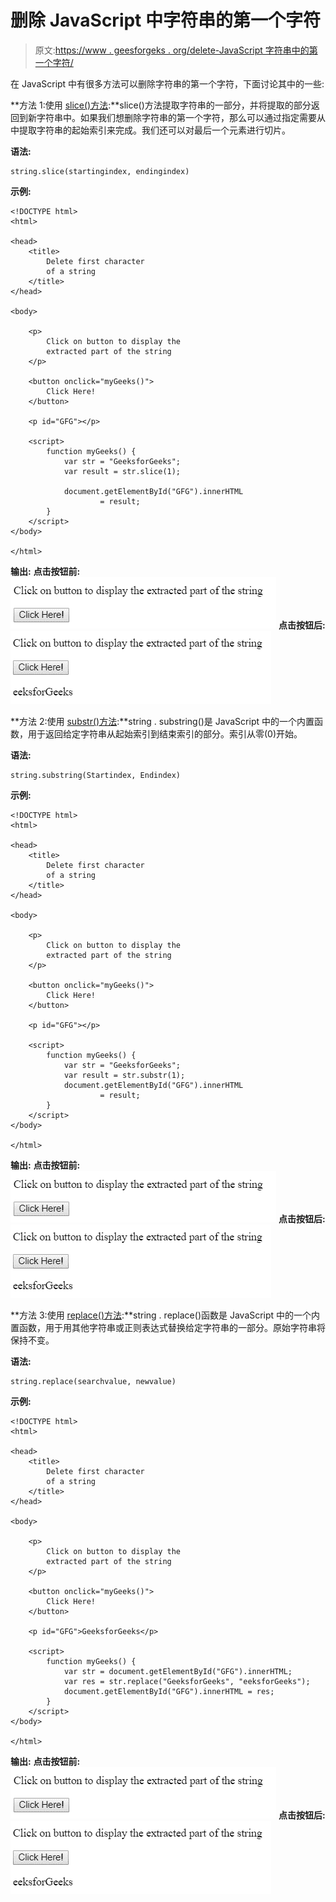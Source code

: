 # 删除 JavaScript 中字符串的第一个字符

> 原文:[https://www . geesforgeks . org/delete-JavaScript 字符串中的第一个字符/](https://www.geeksforgeeks.org/delete-first-character-of-a-string-in-javascript/)

在 JavaScript 中有很多方法可以删除字符串的第一个字符，下面讨论其中的一些:

**方法 1:使用 [slice()方法](https://www.geeksforgeeks.org/javascript-string-slice/):**slice()方法提取字符串的一部分，并将提取的部分返回到新字符串中。如果我们想删除字符串的第一个字符，那么可以通过指定需要从中提取字符串的起始索引来完成。我们还可以对最后一个元素进行切片。

**语法:**

```
string.slice(startingindex, endingindex)
```

**示例:**

```
<!DOCTYPE html>
<html>

<head>
    <title>
        Delete first character
        of a string
    </title>
</head>

<body>

    <p>
        Click on button to display the
        extracted part of the string
    </p>

    <button onclick="myGeeks()">
        Click Here!
    </button>

    <p id="GFG"></p>

    <script>
        function myGeeks() {
            var str = "GeeksforGeeks"; 
            var result = str.slice(1);

            document.getElementById("GFG").innerHTML
                    = result;
        }
    </script>
</body>

</html>                    
```

**输出:**
**点击按钮前:**
![](img/f06d5fb96f5810aa40ea2acab60a63de.png)
**点击按钮后:**
![](img/c801d2220b0a875cbb64aac06a50f813.png)

**方法 2:使用 [substr()方法](https://www.geeksforgeeks.org/javascript-string-substring/):**string . substring()是 JavaScript 中的一个内置函数，用于返回给定字符串从起始索引到结束索引的部分。索引从零(0)开始。

**语法:**

```
string.substring(Startindex, Endindex)
```

**示例:**

```
<!DOCTYPE html>
<html>

<head>
    <title>
        Delete first character
        of a string
    </title>
</head>

<body>

    <p>
        Click on button to display the
        extracted part of the string
    </p>

    <button onclick="myGeeks()">
        Click Here!
    </button>

    <p id="GFG"></p>

    <script>
        function myGeeks() {
            var str = "GeeksforGeeks";
            var result = str.substr(1);
            document.getElementById("GFG").innerHTML
                    = result;
        }
    </script>
</body>

</html>                    
```

**输出:**
**点击按钮前:**
![](img/f06d5fb96f5810aa40ea2acab60a63de.png)
**点击按钮后:**
![](img/c801d2220b0a875cbb64aac06a50f813.png)

**方法 3:使用 [replace()方法](https://www.geeksforgeeks.org/javascript-string-replace/):**string . replace()函数是 JavaScript 中的一个内置函数，用于用其他字符串或正则表达式替换给定字符串的一部分。原始字符串将保持不变。

**语法:**

```
string.replace(searchvalue, newvalue)
```

**示例:**

```
<!DOCTYPE html>
<html>

<head>
    <title>
        Delete first character
        of a string
    </title>
</head>

<body>

    <p>
        Click on button to display the
        extracted part of the string
    </p>

    <button onclick="myGeeks()">
        Click Here!
    </button>

    <p id="GFG">GeeksforGeeks</p>

    <script>
        function myGeeks() {
            var str = document.getElementById("GFG").innerHTML; 
            var res = str.replace("GeeksforGeeks", "eeksforGeeks");
            document.getElementById("GFG").innerHTML = res;
        }
    </script>
</body>

</html>                    
```

**输出:**
**点击按钮前:**
![](img/f06d5fb96f5810aa40ea2acab60a63de.png)
**点击按钮后:**
![](img/c801d2220b0a875cbb64aac06a50f813.png)